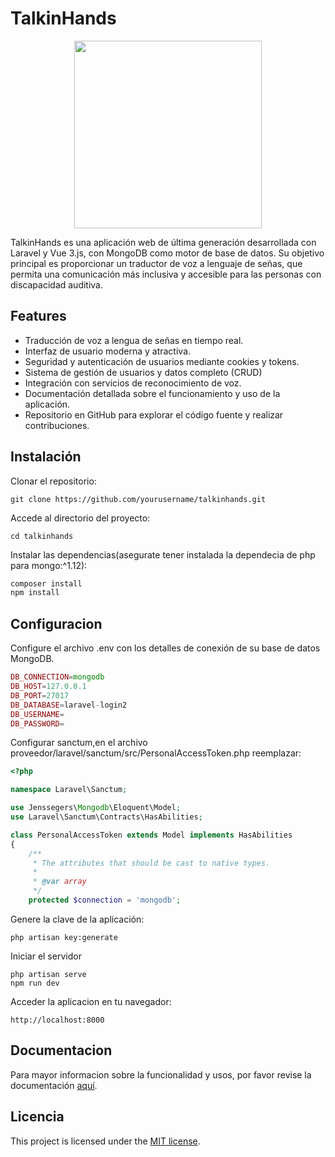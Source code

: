 TalkinHands
===============
<div style="text-align: center;">
	<img src="http://imgfz.com/i/0DYs7Nm.png" width="300px" height="300px">
	<br>
</div>

TalkinHands es una aplicación web de última generación desarrollada con Laravel y Vue 3.js, con MongoDB como motor de base de datos. Su objetivo principal es proporcionar un traductor de voz a lenguaje de señas, que permita una comunicación más inclusiva y accesible para las personas con discapacidad auditiva.

## Features

- Traducción de voz a lengua de señas en tiempo real.
- Interfaz de usuario moderna y atractiva.
- Seguridad y autenticación de usuarios mediante cookies y tokens.
- Sistema de gestión de usuarios y datos completo (CRUD)
- Integración con servicios de reconocimiento de voz.
- Documentación detallada sobre el funcionamiento y uso de la aplicación.
- Repositorio en GitHub para explorar el código fuente y realizar contribuciones.

Instalación
------------

Clonar el repositorio:

```shell
git clone https://github.com/yourusername/talkinhands.git
```

Accede al directorio del proyecto:

```shell
cd talkinhands
```

Instalar las dependencias(asegurate tener instalada la dependecia de php para mongo:^1.12):

```bash
composer install
npm install
```

Configuracion
------------

Configure el archivo .env con los detalles de conexión de su base de datos MongoDB.
```php
DB_CONNECTION=mongodb
DB_HOST=127.0.0.1
DB_PORT=27017
DB_DATABASE=laravel-login2
DB_USERNAME=
DB_PASSWORD=
````
Configurar sanctum,en el archivo proveedor/laravel/sanctum/src/PersonalAccessToken.php reemplazar:
```php
<?php

namespace Laravel\Sanctum;

use Jenssegers\Mongodb\Eloquent\Model;
use Laravel\Sanctum\Contracts\HasAbilities;

class PersonalAccessToken extends Model implements HasAbilities
{
    /**
     * The attributes that should be cast to native types.
     *
     * @var array
     */
    protected $connection = 'mongodb';
```

Genere la clave de la aplicación:

```shell
php artisan key:generate
```
Iniciar el servidor

```shell
php artisan serve
npm run dev
```

Acceder la aplicacion en tu navegador:

```link
http://localhost:8000
```


Documentacion
------------

Para mayor informacion sobre la funcionalidad y usos, por favor revise la documentación [aquí](https://docs.google.com/document/d/1hltF-X_yAKm4KdGCytGw6iHmF68_ydWRC81HIMRAzM4/edit?usp=sharing).


Licencia
------------

This project is licensed under the [MIT license](https://opensource.org/licenses/MIT).
